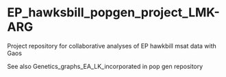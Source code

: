 # EP_hawksbill_popgen_project_LMK-ARG
Project repository for collaborative analyses of EP hawkbill msat data with Gaos

See also Genetics_graphs_EA_LK_incorporated in pop gen repository
